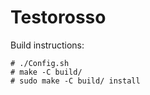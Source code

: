 # Testorosso

Build instructions:
```
# ./Config.sh
# make -C build/
# sudo make -C build/ install
```
